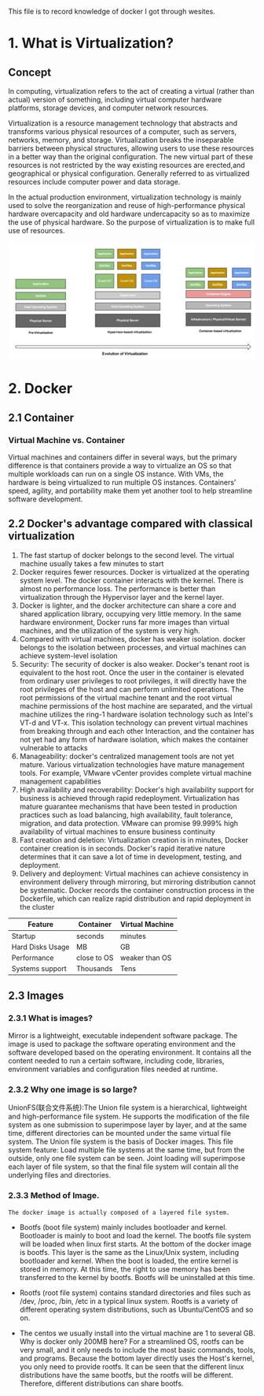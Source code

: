 This file is to record knowledge of docker I got through wesites.

# 1. What is Virtualization?

##  Concept
In computing, virtualization refers to the act of creating a virtual (rather than actual) version of something, including virtual computer hardware platforms, storage devices, and computer network resources.

Virtualization is a resource management technology that abstracts and transforms various physical resources of a computer, such as servers, networks, memory, and storage. Virtualization breaks the inseparable barriers between physical structures, allowing users to use these resources in a better way than the original configuration. The new virtual part of these resources is not restricted by the way existing resources are erected,and geographical or physical configuration. Generally referred to as virtualized resources include computer power and data storage.

In the actual production environment, virtualization technology is mainly used to solve the reorganization and reuse of high-performance physical hardware overcapacity and old hardware undercapacity so as to maximize the use of physical hardware. So the purpose of virtualization is to make full use of resources.

![image](https://github.com/Noah-Du/Intern_2020/blob/master/source/Evolution%20of%20Vitualization.png)


# 2. Docker

## 2.1 Container

### Virtual Machine vs. Container
Virtual machines and containers differ in several ways, but the primary difference is that containers provide a way to virtualize an OS so that multiple workloads can run on a single OS instance. With VMs, the hardware is being virtualized to run multiple OS instances. Containers’ speed, agility, and portability make them yet another tool to help streamline software development.

## 2.2 Docker's advantage compared with classical virtualization
1. The fast startup of docker belongs to the second level. The virtual machine usually takes a few minutes to start
2. Docker requires fewer resources. Docker is virtualized at the operating system level. The docker container interacts with the kernel. There is almost no performance loss. The performance is better than virtualization through the Hypervisor layer and the kernel layer.
3. Docker is lighter, and the docker architecture can share a core and shared application library, occupying very little memory. In the same hardware environment, Docker runs far more images than virtual machines, and the utilization of the system is very high.
4. Compared with virtual machines, docker has weaker isolation. docker belongs to the isolation between processes, and virtual machines can achieve system-level isolation
5. Security: The security of docker is also weaker. Docker's tenant root is equivalent to the host root. Once the user in the container is elevated from ordinary user privileges to root privileges, it will directly have the root privileges of the host and can perform unlimited operations. The root permissions of the virtual machine tenant and the root virtual machine permissions of the host machine are separated, and the virtual machine utilizes the ring-1 hardware isolation technology such as Intel's VT-d and VT-x. This isolation technology can prevent virtual machines from breaking through and each other Interaction, and the container has not yet had any form of hardware isolation, which makes the container vulnerable to attacks
6. Manageability: docker's centralized management tools are not yet mature. Various virtualization technologies have mature management tools. For example, VMware vCenter provides complete virtual machine management capabilities
7. High availability and recoverability: Docker's high availability support for business is achieved through rapid redeployment. Virtualization has mature guarantee mechanisms that have been tested in production practices such as load balancing, high availability, fault tolerance, migration, and data protection. VMware can promise 99.999% high availability of virtual machines to ensure business continuity
8. Fast creation and deletion: Virtualization creation is in minutes, Docker container creation is in seconds. Docker's rapid iterative nature determines that it can save a lot of time in development, testing, and deployment.
9. Delivery and deployment: Virtual machines can achieve consistency in environment delivery through mirroring, but mirroring distribution cannot be systematic. Docker records the container construction process in the Dockerfile, which can realize rapid distribution and rapid deployment in the cluster

| Feature          | Container   | Virtual Machine |
| ---------------- | ----------- | --------------- |
| Startup          | seconds     | minutes         |
| Hard Disks Usage | MB          | GB              |
| Performance      | close to OS | weaker than OS  |
| Systems support  | Thousands   | Tens            |

## 2.3 Images

### 2.3.1 What is images?

Mirror is a lightweight, executable independent software package. The image is used to package the software operating environment and the software developed based on the operating environment. It contains all the content needed to run a certain software, including code, libraries, environment variables and configuration files needed at runtime.

### 2.3.2 Why one image is so large?

UnionFS(联合文件系统):The Union file system is a hierarchical, lightweight and high-performance file system. He supports the modification of the file system as one submission to superimpose layer by layer, and at the same time, different directories can be mounted under the same virtual file system. The Union file system is the basis of Docker images. This file system feature: Load multiple file systems at the same time, but from the outside, only one file system can be seen. Joint loading will superimpose each layer of file system, so that the final file system will contain all the underlying files and directories.

### 2.3.3 Method of Image.

    The docker image is actually composed of a layered file system.
    
- Bootfs (boot file system) mainly includes bootloader and kernel. Bootloader is mainly to boot and load the kernel. The bootfs file system will be loaded when linux first starts. At the bottom of the docker image is bootfs. This layer is the same as the Linux/Unix system, including bootloader and kernel. When the boot is loaded, the entire kernel is stored in memory. At this time, the right to use memory has been transferred to the kernel by bootfs. Bootfs will be uninstalled at this time.

- Rootfs (root file system) contains standard directories and files such as /dev, /proc, /bin, /etc in a typical linux system. Rootfs is a variety of different operating system distributions, such as Ubuntu/CentOS and so on.

- The centos we usually install into the virtual machine are 1 to several GB. Why is docker only 200MB here? For a streamlined OS, rootfs can be very small, and it only needs to include the most basic commands, tools, and programs. Because the bottom layer directly uses the Host's kernel, you only need to provide rootfs. It can be seen that the different linux distributions have the same bootfs, but the rootfs will be different. Therefore, different distributions can share bootfs.
